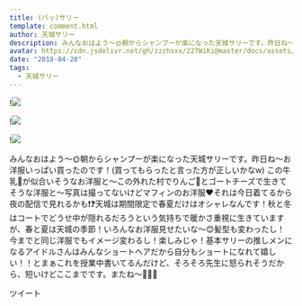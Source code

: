 ```yaml
---
title: (バッ)サリー
template: comment.html
author: 天城サリー
description: みんなおはよう〜🌞朝からシャンプーが楽になった天城サリーです。昨日ね〜お洋服いっぱい買ったのです！(買ってもらったと言った方が正しいかなw) この牛乳🥛が似合いそうなお洋服と〜この外れた村でりんご🍎とゴー...
avatar: https://cdn.jsdelivr.net/gh/zzzhxxx/227WiKi@master/docs/assets/photo/avatar/sally.jpg
date: "2018-04-20"
tags:
  - 天城サリー
---
```


!![](https://cdn.jsdelivr.net/gh/227WiKi/227WiKi-image@master/blog-image/sally-2018-04-20-3_1.jpg)

!![](https://cdn.jsdelivr.net/gh/227WiKi/227WiKi-image@master/blog-image/sally-2018-04-20-3_2.jpg)

!![](https://cdn.jsdelivr.net/gh/227WiKi/227WiKi-image@master/blog-image/sally-2018-04-20-3_3.jpg)


みんなおはよう〜🌞朝からシャンプーが楽になった天城サリーです。昨日ね〜お洋服いっぱい買ったのです！(買ってもらったと言った方が正しいかなw) この牛乳🥛が似合いそうなお洋服と〜この外れた村でりんご🍎とゴートチーズで生きてそうな洋服と〜写真は撮ってないけどマフィンのお洋服❤️それは今日着てるから夜の配信で見れるかも❗️❓天城は期間限定で春夏だけはオシャレなんです！秋と冬はコートでどうせ中が隠れるだろうという気持ちで暖かさ重視に生きていますが、春と夏は天城の季節！いろんなお洋服見せたいな〜😊髪型も変わったし！今までと同じ洋服でもイメージ変わるし！楽しみじゃ！基本サリーの推しメンになるアイドルさんはみんなショートヘアだから自分もショートになれて嬉しい！！とまぁこれを授業中書いてるんだけど、そろそろ先生に怒られそうだから、短いけどここまでです。またね〜🍎💌😬


ツイート



